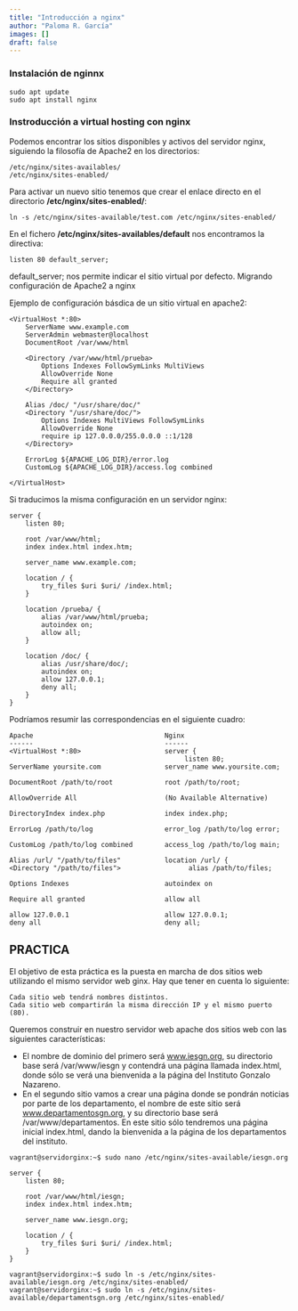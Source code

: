 ```yaml
---
title: "Introducción a nginx"
author: "Paloma R. García"
images: []
draft: false
---
```

### Instalación de nginnx
~~~
sudo apt update
sudo apt install nginx
~~~

### Instroducción a virtual hosting con nginx
Podemos encontrar los sitios disponibles y activos del servidor nginx, siguiendo la filosofía de Apache2 en los directorios:
~~~
/etc/nginx/sites-availables/
/etc/nginx/sites-enabled/
~~~

Para activar un nuevo sitio tenemos que crear el enlace directo en el directorio **/etc/nginx/sites-enabled/**:
~~~
ln -s /etc/nginx/sites-available/test.com /etc/nginx/sites-enabled/
~~~

En el fichero **/etc/nginx/sites-availables/default** nos encontramos la directiva:
~~~
listen 80 default_server;
~~~

default_server; nos permite indicar el sitio virtual por defecto.
Migrando configuración de Apache2 a nginx

Ejemplo de configuración básdica de un sitio virtual en apache2:
~~~
<VirtualHost *:80>
	ServerName www.example.com
	ServerAdmin webmaster@localhost
	DocumentRoot /var/www/html

    <Directory /var/www/html/prueba>
        Options Indexes FollowSymLinks MultiViews
        AllowOverride None
        Require all granted
    </Directory>

    Alias /doc/ "/usr/share/doc/"
	<Directory "/usr/share/doc/">
	    Options Indexes MultiViews FollowSymLinks
	    AllowOverride None
	    require ip 127.0.0.0/255.0.0.0 ::1/128
	</Directory>

	ErrorLog ${APACHE_LOG_DIR}/error.log
	CustomLog ${APACHE_LOG_DIR}/access.log combined

</VirtualHost>
~~~

Si traducimos la misma configuración en un servidor nginx:
~~~
server {
    listen 80;

    root /var/www/html;
    index index.html index.htm;

    server_name www.example.com;

    location / {
        try_files $uri $uri/ /index.html;
    }

	location /prueba/ {
        alias /var/www/html/prueba;
        autoindex on;
        allow all;
    }

    location /doc/ {
        alias /usr/share/doc/;
        autoindex on;
        allow 127.0.0.1;
        deny all;
    }
}
~~~

Podríamos resumir las correspondencias en el siguiente cuadro:
~~~
Apache                                 Nginx
------                                 ------
<VirtualHost *:80>                     server {
                                            listen 80;
ServerName yoursite.com	      	       server_name www.yoursite.com;

DocumentRoot /path/to/root             root /path/to/root;

AllowOverride All                      (No Available Alternative)

DirectoryIndex index.php               index index.php;

ErrorLog /path/to/log                  error_log /path/to/log error;

CustomLog /path/to/log combined        access_log /path/to/log main;

Alias /url/ "/path/to/files"           location /url/ {
<Directory "/path/to/files">                 alias /path/to/files;

Options Indexes                        autoindex on

Require all granted                    allow all

allow 127.0.0.1                        allow 127.0.0.1;
deny all                               deny all;
~~~

## PRACTICA
El objetivo de esta práctica es la puesta en marcha de dos sitios web utilizando el mismo servidor web ginx. Hay que tener en cuenta lo siguiente:

    Cada sitio web tendrá nombres distintos.
    Cada sitio web compartirán la misma dirección IP y el mismo puerto (80).

Queremos construir en nuestro servidor web apache dos sitios web con las siguientes características:

- El nombre de dominio del primero será www.iesgn.org, su directorio base será /var/www/iesgn y contendrá una página llamada index.html, donde sólo se verá una bienvenida a la página del Instituto Gonzalo Nazareno.
- En el segundo sitio vamos a crear una página donde se pondrán noticias por parte de los departamento, el nombre de este sitio será www.departamentosgn.org, y su directorio base será /var/www/departamentos. En este sitio sólo tendremos una página inicial index.html, dando la bienvenida a la página de los departamentos del instituto.


~~~
vagrant@servidorginx:~$ sudo nano /etc/nginx/sites-available/iesgn.org
~~~

~~~
server {
    listen 80;

    root /var/www/html/iesgn;
    index index.html index.htm;

    server_name www.iesgn.org;

    location / {
        try_files $uri $uri/ /index.html;
    }
}
~~~

~~~
vagrant@servidorginx:~$ sudo ln -s /etc/nginx/sites-available/iesgn.org /etc/nginx/sites-enabled/
vagrant@servidorginx:~$ sudo ln -s /etc/nginx/sites-available/departamentsgn.org /etc/nginx/sites-enabled/
~~~


